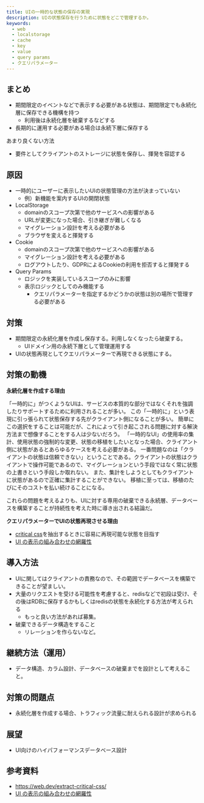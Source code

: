 ```yaml
---
title: UIの一時的な状態の保存の実現
description: UIの状態保存を行うために状態をどこで管理するか。
keywords:
  - web
  - localstorage
  - cache
  - key
  - value
  - query params
  - クエリパラメーター
---
```


## まとめ

* 期間限定のイベントなどで表示する必要がある状態は、期間限定でも永続化層に保存できる機構を持つ
  * 利用後は永続化層を破棄するなどする
* 長期的に運用する必要がある場合は永続下層に保存する

あまり良くない方法

* 要件としてクライアントのストレージに状態を保存し、揮発を容認する

## 原因

* 一時的にユーザーに表示したいUIの状態管理の方法が決まっていない
  * 例）新機能を案内するUIの開閉状態
* LocalStorage
  * domainのスコープ次第で他のサービスへの影響がある
  * URLが変更になった場合、引き継ぎが難しくなる
  * マイグレーション設計を考える必要がある
  * ブラウザを変えると揮発する
* Cookie
  * domainのスコープ次第で他のサービスへの影響がある
  * マイグレーション設計を考える必要がある
  * ログアウトしたり、GDPRによるCookieの利用を拒否すると揮発する
* Query Params
  * ロジックを実装しているスコープのみに影響
  * 表示ロジックとしてのみ機能する
    * クエリパラメーターを指定するかどうかの状態は別の場所で管理する必要がある

## 対策

* 期間限定の永続化層を作成し保存する。利用しなくなったら破棄する。
  * UIドメイン用の永続下層として管理運用する
* UIの状態再現としてクエリパラメーターで再現できる状態にする。

## 対策の動機

**永続化層を作成する理由**

「一時的に」がつくようなUIは、サービスの本質的な部分ではなくそれを強調したりサポートするために利用されることが多い。
この「一時的に」という表現に引っ張られて状態保存する先がクライアント側になることが多い。
簡単にこの選択をすることは可能だが、これによって引き起こされる問題に対する解決方法まで想像することをする人は少ないだろう。
「一時的なUI」の使用率の集計、使用状態の強制的な変更、状態の移植をしたいとなった場合、クライアント側に状態があるとあらゆるケースを考える必要がある。
一番問題なのは「クライアントの状態は信頼できない」ということである。クライアントの状態はクライアントで操作可能であるので、マイグレーションという手段ではなく常に状態の上書きという手段しか取れない。
また、集計をしようとしてもクライアントに状態があるので正確に集計することができない。
移植に至っては、移植のたびにそのコストを払い続けることになる。

これらの問題を考えるよりも、UIに対する専用の破棄できる永続層、データベースを構築することが持続性を考えた時に導き出される結論だ。

**クエリパラメーターでUIの状態再現させる理由**

* [critical css](https://web.dev/extract-critical-css/)を抽出するときに容易に再現可能な状態を目指す
* [UI の表示の組み合わせの網羅性](comprehensive-ui-display-combinations.md)

## 導入方法

* UIに関してはクライアントの責務なので、その範囲でデータベースを構築できることが望ましい。
* 大量のリクエストを受ける可能性を考慮すると、redisなどで初段は受け、その後はRDBに保存するかもしくはredisの状態を永続化する方法が考えられる
  * もっと良い方法があれば募集。
* 破棄できるデータ構造をすること
  * リレーションを作らないなど。

## 継続方法（運用）

* データ構造、カラム設計、データベースの破棄までを設計として考えること。

## 対策の問題点

* 永続化層を作成する場合、トラフィック流量に耐えられる設計が求められる

## 展望

* UI向けのハイパフォーマンスデータベース設計

## 参考資料

* https://web.dev/extract-critical-css/
* [UI の表示の組み合わせの網羅性](comprehensive-ui-display-combinations.md)
